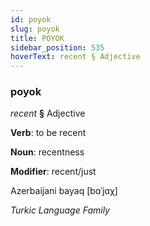 ```yaml
---
id: poyok
slug: poyok
title: POYOK
sidebar_position: 535
hoverText: recent § Adjective
---
```


### poyok

*recent* **§** Adjective

**Verb**: to be recent

**Noun**: recentness

**Modifier**: recent/just

Azerbaijani bayaq [bɑˈjɑχ]

*Turkic Language Family*